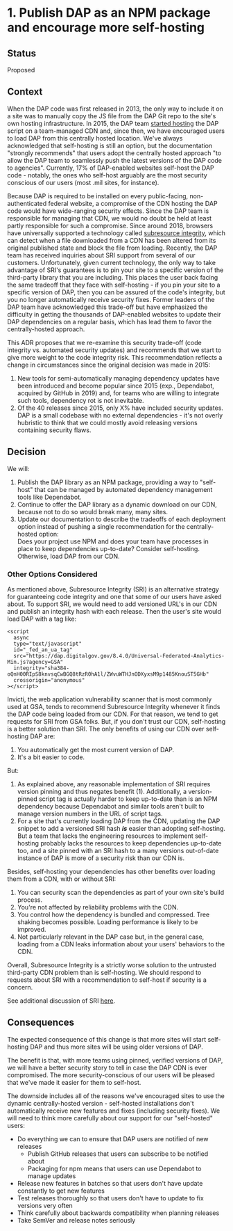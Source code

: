 # 1. Publish DAP as an NPM package and encourage more self-hosting

## Status

Proposed

## Context

When the DAP code was first released in 2013, the only way to include it on a site was to manually copy the JS file from the DAP Git repo to the site's own hosting infrastructure. In 2015, the DAP team [started hosting](https://digital.gov/2015/08/14/secure-central-hosting-for-the-digital-analytics-program/) the DAP script on a team-managed CDN and, since then, we have encouraged users to load DAP from this centrally hosted location. We've always acknowledged that self-hosting is still an option, but the documentation "strongly recommends" that users adopt the centrally hosted approach "to allow the DAP team to seamlessly push the latest versions of the DAP code to agencies". Currently, 17% of DAP-enabled websites self-host the DAP code - notably, the ones who self-host arguably are the most security conscious of our users (most .mil sites, for instance).

Because DAP is required to be installed on every public-facing, non-authenticated federal website, a compromise of the CDN hosting the DAP code would have wide-ranging security effects. Since the DAP team is responsible for managing that CDN, we would no doubt be held at least partly responsible for such a compromise. Since around 2018, browsers have universally supported a technology called [subresource integrity](https://developer.mozilla.org/en-US/docs/Web/Security/Subresource_Integrity), which can detect when a file downloaded from a CDN has been altered from its original published state and block the file from loading. Recently, the DAP team has received inquiries about SRI support from several of our customers. Unfortunately, given current technology, the only way to take advantage of SRI's guarantees is to pin your site to a specific version of the third-party library that you are including. This places the user back facing the same tradeoff that they face with self-hosting - if you pin your site to a specific version of DAP, then you can be assured of the code's integrity, but you no longer automatically receive security fixes. Former leaders of the DAP team have acknowledged this trade-off but have emphasized the difficulty in getting the thousands of DAP-enabled websites to update their DAP dependencies on a regular basis, which has lead them to favor the centrally-hosted approach.

This ADR proposes that we re-examine this security trade-off (code integrity vs. automated security updates) and recommends that we start to give more weight to the code integrity risk. This recommendation reflects a change in circumstances since the original decision was made in 2015:
1. New tools for semi-automatically managing dependency updates have been introduced and become popular since 2015 (exp., Dependabot, acquired by GitHub in 2019) and, for teams who are willing to integrate such tools, dependency rot is not inevitable.
2. Of the 40 releases since 2015, only X% have included security updates. DAP is a small codebase with no external dependencies - it's not overly hubristic to think that we could mostly avoid releasing versions containing security flaws.

## Decision

We will:
1. Publish the DAP library as an NPM package, providing a way to "self-host" that can be managed by automated dependency management tools like Dependabot.
2. Continue to offer the DAP library as a dynamic download on our CDN, because not to do so would break many, many sites.
3. Update our documentation to describe the tradeoffs of each deployment option instead of pushing a single recommendation for the centrally-hosted option: \
Does your project use NPM and does your team have processes in place to keep dependencies up-to-date? Consider self-hosting. Otherwise, load DAP from our CDN.

### Other Options Considered

As mentioned above, Subresource Integrity (SRI) is an alternative strategy for guaranteeing code integrity and one that some of our users have asked about. To support SRI, we would need to add versioned URL's in our CDN and publish an integrity hash with each release. Then the user's site would load DAP with a tag like:
````
<script
  async
  type="text/javascript"
  id="_fed_an_ua_tag"
  src="https://dap.digitalgov.gov/8.4.0/Universal-Federated-Analytics-Min.js?agency=GSA"
  integrity="sha384-oQnH00RIpS8knvsqCwBGQ8tRzR0hA1l/ZWvuWTHJnODXyxsM9p1485KnouST5GHb"
  crossorigin="anonymous"
></script>
````

Invicti, the web application vulnerability scanner that is most commonly used at GSA, tends to recommend Subresource Integrity whenever it finds the DAP code being loaded from our CDN. For that reason, we tend to get requests for SRI from GSA folks. But, if you don't trust our CDN, self-hosting is a better solution than SRI. The only benefits of using our CDN over self-hosting DAP are:
1. You automatically get the most current version of DAP.
2. It's a bit easier to code.

But:
1. As explained above, any reasonable implementation of SRI requires version pinning and thus negates benefit (1). Additionally, a version-pinned script tag is actually harder to keep up-to-date than is an NPM dependency because Dependabot and similar tools aren't built to manage version numbers in the URL of script tags. 
2. For a site that's currently loading DAP from the CDN, updating the DAP snippet to add a versioned SRI hash ___is___ easier than adopting self-hosting. But a team that lacks the engineering resources to implement self-hosting probably lacks the resources to keep dependencies up-to-date too, and a site pinned with an SRI hash to a many versions out-of-date instance of DAP is more of a security risk than our CDN is.

Besides, self-hosting your dependencies has other benefits over loading them from a CDN, with or without SRI:
1. You can security scan the dependencies as part of your own site's build process.
2. You're not affected by reliability problems with the CDN.
3. You control how the dependency is bundled and compressed. Tree shaking becomes possible. Loading performance is likely to be improved.
4. Not particularly relevant in the DAP case but, in the general case, loading from a CDN leaks information about your users' behaviors to the CDN.

Overall, Subresource Integrity is a strictly worse solution to the untrusted third-party CDN problem than is self-hosting. We should respond to requests about SRI with a recommendation to self-host if security is a concern.

See additional discussion of SRI [here](https://github.com/digital-analytics-program/gov-wide-code/issues/152).

## Consequences

The expected consequence of this change is that more sites will start self-hosting DAP and thus more sites will be using older versions of DAP.

The benefit is that, with more teams using pinned, verified versions of DAP, we will have a better security story to tell in case the DAP CDN is ever compromised. The more security-conscious of our users will be pleased that we've made it easier for them to self-host.

The downside includes all of the reasons we've encouraged sites to use the dynamic centrally-hosted version - self-hosted installations don't automatically receive new features and fixes (including security fixes). We will need to think more carefully about our support for our "self-hosted" users:
- Do everything we can to ensure that DAP users are notified of new releases
   - Publish GitHub releases that users can subscribe to be notified about
   - Packaging for npm means that users can use Dependabot to manage updates
- Release new features in batches so that users don't have update constantly to get new features
- Test releases thoroughly so that users don't have to update to fix versions very often
- Think carefully about backwards compatibility when planning releases
- Take SemVer and release notes seriously